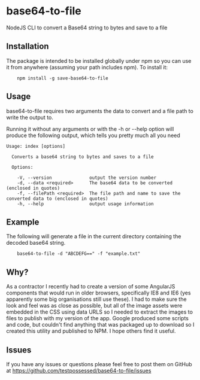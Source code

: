 # base64-to-file
NodeJS CLI to convert a Base64 string to bytes and save to a file

## Installation
The package is intended to be installed globally under npm so you can use it from anywhere (assuming your path includes npm).  To install it:

```
    npm install -g save-base64-to-file
```

## Usage
base64-to-file requires two arguments the data to convert and a file path to write the output to.

Running it without any arguments or with the -h or --help option will produce the following output, which tells you pretty much all you need

```
Usage: index [options]

  Converts a base64 string to bytes and saves to a file

  Options:

    -V, --version              output the version number
    -d, --data <required>      The base64 data to be converted (enclosed in quotes)
    -f, --filePath <required>  The file path and name to save the converted data to (enclosed in quotes)
    -h, --help                 output usage information
```

## Example
The following will generate a file in the current directory containing the decoded base64 string.

```
    base64-to-file -d "ABCDEFG==" -f "example.txt"
```

## Why?
As a contractor I recently had to create a version of some AngularJS components that would run in older browsers, specifically IE8 and IE6 (yes apparently some big organisations still use these).  I had to make sure the look and feel was as close as possible, but all of the image assets were embedded in the CSS using data URLS so I needed to extract the images to files to publish with my version of the app.  Google produced some scripts and code, but couldn't find anything that was packaged up to download so I created this utility and published to NPM.  I hope others find it useful.

## Issues
If you have any issues or questions please feel free to post them on GitHub at https://github.com/testpossessed/base64-to-file/issues





